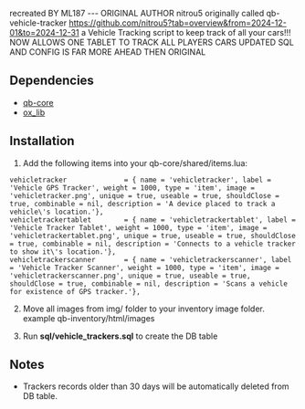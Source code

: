 

recreated BY ML187 --- ORIGINAL AUTHOR nitrou5 originally called qb-vehicle-tracker
https://github.com/nitrou5?tab=overview&from=2024-12-01&to=2024-12-31
a Vehicle Tracking script to keep track of all your cars!!!
NOW ALLOWS ONE TABLET TO TRACK ALL PLAYERS CARS
UPDATED SQL AND CONFIG IS FAR MORE AHEAD THEN ORIGINAL


## Dependencies
- [qb-core](https://github.com/qbcore-framework/qb-core)
- [ox_lib](https://github.com/overextended/ox_lib)

## Installation
1) Add the following items into your qb-core/shared/items.lua:
```
vehicletracker              = { name = 'vehicletracker', label = 'Vehicle GPS Tracker', weight = 1000, type = 'item', image = 'vehicletracker.png', unique = true, useable = true, shouldClose = true, combinable = nil, description = 'A device placed to track a vehicle\'s location.'},
vehicletrackertablet        = { name = 'vehicletrackertablet', label = 'Vehicle Tracker Tablet', weight = 1000, type = 'item', image = 'vehicletrackertablet.png', unique = true, useable = true, shouldClose = true, combinable = nil, description = 'Connects to a vehicle tracker to show it\'s location.'},
vehicletrackerscanner       = { name = 'vehicletrackerscanner', label = 'Vehicle Tracker Scanner', weight = 1000, type = 'item', image = 'vehicletrackerscanner.png', unique = true, useable = true, shouldClose = true, combinable = nil, description = 'Scans a vehicle for existence of GPS tracker.'},
```

2) Move all images from img/ folder to your inventory image folder. example qb-inventory/html/images

3) Run **sql/vehicle_trackers.sql** to create the DB table

## Notes
- Trackers records older than 30 days will be automatically deleted from DB table. 
